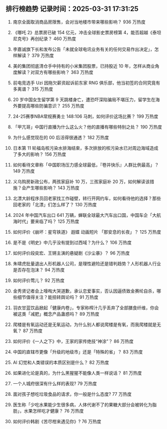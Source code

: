 
## 排行榜趋势 记录时间：2025-03-31 17:31:25
  
  1. 南京全面取消商品房限售，会对当地楼市带来哪些影响？ 936 万热度
    
  2. 《哪吒 2》总票房已破 154 亿元，冲击全球影史票房榜第 4，能否超越《泰坦尼克号》再创纪录？ 460 万热度
    
  3. 李嘉诚旗下长和发布公告「未就全球电讯业务有关的任何交易作出决定」，怎样解读？ 379 万热度
    
  4. 美的集团彻底清仓手中持有的小米集团股票，已持股近 10 年，怎样从商业角度解读？对双方有哪些影响？ 363 万热度
    
  5. 前电竞选手 Uzi 因拖欠薪资起诉前东家 RNG 俱乐部，他当初签的合同究竟有多离谱？ 315 万热度
    
  6. 20 岁中国女生留学第 9 天跳楼身亡，遭恐吓深陷骗局不堪压力，留学生在海外要提高哪些防骗意识？ 255 万热度
    
  7. 24-25赛季NBA常规赛勇士 148:106 马刺，如何评价这场比赛？ 199 万热度
    
  8. 「甲亢哥」中国行直播为什么这么火？他的直播有哪些特别之处？ 190 万热度
    
  9. 为什么感觉现在的 00 后活得很通透？ 182 万热度
    
  10. 日本第 11 轮福岛核污染水排海结束，多次排放的核污染水已对周边海域造成了多大的影响？ 156 万热度
    
  11. 如何看待文章称「中国职场压力感全球最低，『卷并快乐』人群比例最高」？ 149 万热度
    
  12. 义乌购房新政公布，两孩家庭补 10 万，三孩家庭补 20 万，如何解读该措施？会产生哪些影响？ 143 万热度
    
  13. 北漂大龄程序员回老家找工作碰壁，转行开网约车，如何看待他的选择？那些回老家的「北漂」们怎么样了？ 130 万热度
    
  14. 2024 年中国汽车出口 641 万辆，蝉联全球最大汽车出口国，中国车企「大航海时代」要来临了吗？ 125 万热度
    
  15. 如何评价《崩坏：星穹铁道》 遐蝶 动画短片 「那安息的长夜」？ 125 万热度
    
  16. 是不是《明史》中几乎没有提到过西域？为什么？ 106 万热度
    
  17. 如何评价段奕宏、王锵主演的悬疑剧《沙尘暴》？ 96 万热度
    
  18. 朱啸虎批量退出人形机器人公司，是理性避险还是错判趋势？人形机器人行业是否存在泡沫？ 94 万热度
    
  19. 如何评价莺儿？ 92 万热度
    
  20. 金秀贤记者会上嚎啕大哭道歉，承认恋爱事实，否认因逼债致金赛纶自杀，哪些细节值得关注？能扭转舆论吗？ 91 万热度
    
  21. 羽衣甘蓝饮品掀起「健康内卷」，专家称榨汁几乎丢弃了全部膳食纤维，你会被这类「减肥」概念产品蛊惑吗？ 89 万热度
    
  22. 爬楼是有氧运动还是无氧运动，为什么别人都说爬楼是有氧，而我爬楼就是无氧？ 87 万热度
    
  23. 如何评价《一人之下》中，王家的家传绝技“神涂”？ 86 万热度
    
  24. 中国的直辖市更像「升级的地级市」还是「特殊的省」？ 83 万热度
    
  25. AI 幻觉和人类错误的本质区别是什么？ 82 万热度
    
  26. 如果进化论是真的，为什么黑猩猩不能像人类一样说话？ 81 万热度
    
  27. 一个人城府很深有什么样的表现? 79 万热度
    
  28. 面对孩子想吃垃圾食品的请求，你一般是什么态度? 77 万热度
    
  29. 医生称「少吃水果能少生很多病，人体代谢不了的果糖大部分会被转化为脂肪」，水果怎样吃才健康？ 76 万热度
    
  30. 如何评价韩剧《苦尽柑来遇见你》? 76 万热度
    